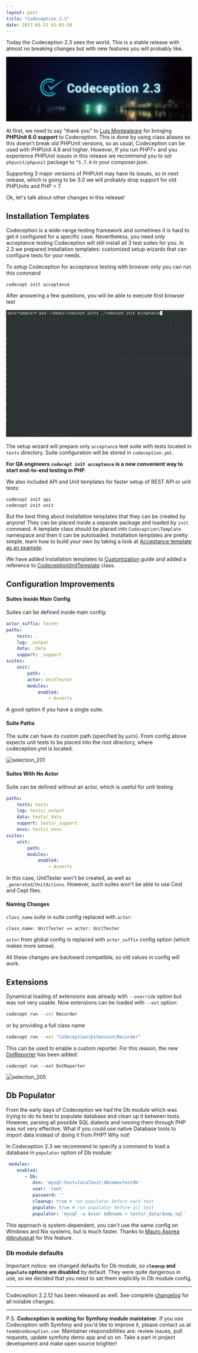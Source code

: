 ```yaml
---
layout: post
title: "Codeception 2.3"
date: 2017-05-22 01:03:50
---
```


Today the Codeception 2.3 sees the world. This is a stable release with almost no breaking changes but with new features you will probably like.


![](/images/codeception2.3_banner.png)


At first, we need to say "thank you" to [Luis Montealegre](https://github.com/MontealegreLuis) for bringing **PHPUnit 6.0 support** to Codeception. This is done by using class aliases so this doesn't break old PHPUnit versions, so as usual, Codeception can be used with PHPUnit 4.8 and higher. However, If you run PHP7+ and you experience PHPUnit issues in this release we recommend you to set `phpunit/phpunit` package to `^5.7.0` in your composer.json.

Supporting 3 major versions of PHPUnit may have its issues, so in next release, which is going to be 3.0 we will probably drop support for old PHPUnits and PHP < 7.

Ok, let's talk about other changes in this release!


## Installation Templates

Codeception is a wide-range testing framework and sometimes it is hard to get it configured for a specific case. Nevertheless, you need only acceptance testing Codeception will still install all 3 test suites for you. In 2.3 we prepared installation templates: customized setup wizards that can configure tests for your needs.

To setup Codeception for acceptance testing with browser only you can run this command

```
codecept init acceptance
```

After answering a few questions, you will be able to execute first browser test

![](/images/codecept_acceptance.gif)

The setup wizard will prepare only `acceptance` test suite with tests located in `tests` directory. Suite configuration will be stored in `codeception.yml`. 

**For QA engineers `codecept init acceptance` is a new convenient way to start end-to-end testing in PHP**.

We also included API and Unit templates for faster setup of REST API or unit tests:

```
codecept init api
codecept init unit
```

But the best thing about installation templates that they can be created by anyone! They can be placed inside a separate package and loaded by `init` command. A template class should be placed into `Codeception\Template` namespace and then it can be autoloaded. Installation templates are pretty simple, learn how to build your own by taking a look at [Acceptance template as an example](https://github.com/Codeception/Codeception/blob/master/src/Codeception/Template/Acceptance.php#L67).

We have added Installation templates to [Customization](http://codeception.com/docs/08-Customization#Installation-Templates) guide and added a reference to [Codeception\InitTemplate](http://codeception.com/docs/reference/InitTemplate) class.

## Configuration Improvements

#### Suites Inside Main Config

Suites can be defined inside main config:

```yaml
actor_suffix: Tester
paths:
    tests: .
    log: _output
    data: _data
    support: _support
suites:
    unit:
        path: .
        actor: UnitTester
        modules:
            enabled:
                - Asserts
```

A good option if you have a single suite.

#### Suite Paths

The suite can have its custom path (specified by `path`). From config above expects unit tests to be placed into the root directory, where codeception.yml is located.

![selection_201](https://cloud.githubusercontent.com/assets/220264/25978631/1cda7ba6-36cc-11e7-9db1-035b13cab3d4.png)

#### Suites With No Actor

Suite can be defined without an actor, which is useful for unit testing

```yaml
paths:
    tests: tests
    log: tests/_output
    data: tests/_data
    support: tests/_support
    envs: tests/_envs
suites:
    unit:
        path: .
        modules:
            enabled:
                - Asserts
```

In this case, UnitTester won't be created, as well as `_generated/UnitActions`. However, such suites won't be able to use Cest and Cept files.

#### Naming Changes

`class_name` suite in suite config replaced with `actor`:

```
class_name: UnitTester => actor: UnitTester
```

`actor` from global config is replaced with `actor_suffix` config option (which makes more sense).

All these changes are backward compatible, so old values in config will work.

## Extensions

Dynamical loading of extensions was already with `--override` option but was not very usable. Now extensions can be loaded with `--ext` option:

```bash
codecept run --ext Recorder
```

or by providing a full class name

```bash
codecept run --ext "Codeception\Extension\Recorder"
```

This can be used to enable a custom reporter. For this reason, the new [DotReporter](http://codeception.com/extensions#DotReporter) has been added:

```
codecept run --ext DotReporter
```

![selection_205](https://cloud.githubusercontent.com/assets/220264/26132800/4d23f336-3aab-11e7-81ba-2896a4c623d2.png)

## Db Populator

From the early days of Codeception we had the Db module which was trying to do its best to populate database and clean up it between tests. However, parsing all possible SQL dialects and running them through PHP was not very effective. What if you could use native Database tools to import data instead of doing it from PHP? Why not!

In Codeception 2.3 we recommend to specify a command to load a database in `populator` option of Db module:


```yaml
 modules:
    enabled:
       - Db:
          dsn: 'mysql:host=localhost;dbname=testdb'
          user: 'root'
          password: ''
          cleanup: true # run populator before each test
          populate: true # run populator before all test
          populator: 'mysql -u $user $dbname < tests/_data/dump.sql'
```

This approach is system-dependent, you can't use the same config on Windows and Nix systems, but is much faster. Thanks to [Mauro Asprea @brutuscat](https://github.com/brutuscat) for this feature.

### Db module defaults

Important notice: we changed defaults for Db module, so **`cleanup` and `populate` options are disabled** by default. They were quite dangerous in use, so we decided that you need to set them explicitly in Db module config.

---

Codeception 2.2.12 has been released as well.
See complete [changelog](http://codeception.com/changelog) for all notable changes.

---

P.S. **Codeception is seeking for Symfony module maintainer**. If you use Codeception with Symfony and you'd like to improve it, please contact us at `team@codeception.com`. 
Maintainer responsibilities are: review issues, pull requests, update symfony demo app and so on. Take a part in project development and make open source brighter! 